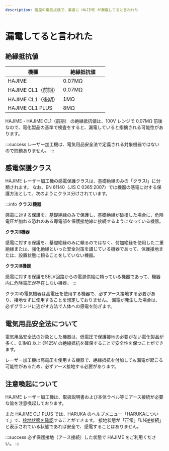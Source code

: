 ```yaml
---
description: 建屋の電気点検で、業者に HAJIME が漏電してると言われた
---
```


# 漏電してると言われた

## 絶縁抵抗値

| 機種              | 絶縁抵抗値      |
| --------------- | ---------- |
| HAJIME          | 0.07MΩ　　　　 |
| HAJIME CL1（前期）  | 0.07MΩ     |
| HAJIME CL1（後期）  | 1MΩ        |
| HAJIME CL1 PLUS | 8MΩ        |

HAJIME・HAJIME CL1（前期） の絶縁抵抗値は、100V レンジで 0.07MΩ 前後なので、電化製品の基準で検査をすると、漏電していると指摘される可能性があります。

:::success
レーザー加工機は、電気用品安全法で定義される対象機器ではないので問題ありません。
:::

## 感電保護クラス

HAJIME レーザー加工機の感電保護クラスは、基礎絶縁のみの「クラスⅠ」に分類されます。 なお、EN 61140（JIS C 0365:2007）では機器の感電に対する保護方法として、次のようにクラス分けされています。

:::info
**クラスⅠ機器**

感電に対する保護を、基礎絶縁のみで保護し、基礎絶縁が破損した場合に、危険電圧が加わる恐れのある導電部を保護接地線に接続するようになっている機器。

**クラスⅡ機器**

感電に対する保護を、基礎絶縁のみに頼るのではなく、付加絶縁を使用した二重絶縁または、強化絶縁といった安全対策を講じている機器であって、保護接地または、設置状態に頼ることをしていない機器。

**クラスⅢ機器**

感電に対する保護をSELV回路からの電源供給に頼っている機器であって、機器内に危険電圧が存在しない機器。
:::

クラスⅠの電気機器は高電圧を使用する機器で、必ずアース接地する必要があり、接地せずに使用することを想定しておりません。 漏電が発生した場合は、必ずグランドに逃がす方法で人体への感電を防ぎます。

## 電気用品安全法について

電気用品安全法の対象とした機器は、低電圧で保護接地の必要がない電化製品が多く、0.1MΩ 以上 @125V の絶縁抵抗を確保することで安全性を保つことができます。

レーザー加工機は高電圧を使用する機器で、絶縁抵抗を付加しても漏電が起こる可能性があるため、必ずアース接地する必要があります。

## 注意喚起について

HAJIME レーザー加工機は、取扱説明書および本体ラベル等にアース接続が必要な旨を注意喚起しております。

また HAJIME CL1 PLUS では、HARUKA のヘルプメニュー「HARUKAについて」で、[接地状態を確認](../../kihonsousa/suno.md)することができます。 接地状態が「正常」「LN逆接続」と表示されている状態であれば安全で、感電することはありません。

:::success
必ず保護接地（アース接続）した状態で HAJIME をご利用ください。
:::
